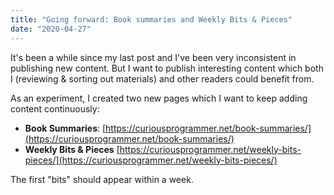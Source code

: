 ```yaml
---
title: "Going forward: Book summaries and Weekly Bits & Pieces"
date: "2020-04-27"
---
```


It's been a while since my last post and I've been very inconsistent in publishing new content. But I want to publish interesting content which both I (reviewing & sorting out materials) and other readers could benefit from.

As an experiment, I created two new pages which I want to keep adding content continuously:

- **Book Summaries**: [https://curiousprogrammer.net/book-summaries/](https://curiousprogrammer.net/book-summaries/)
- **Weekly Bits & Pieces** [https://curiousprogrammer.net/weekly-bits-pieces/](https://curiousprogrammer.net/weekly-bits-pieces/)

The first "bits" should appear within a week.
